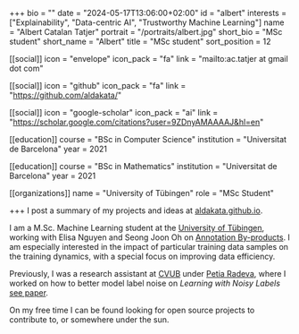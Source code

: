 +++
bio = ""
date = "2024-05-17T13:06:00+02:00"
id = "albert"
interests = ["Explainability", "Data-centric AI", "Trustworthy Machine Learning"]
name = "Albert Catalan Tatjer"
portrait = "/portraits/albert.jpg"
short_bio = "MSc student"
short_name = "Albert"
title = "MSc student"
sort_position = 12

[[social]]
    icon = "envelope"
    icon_pack = "fa"
    link = "mailto:ac.tatjer at gmail dot com"

[[social]]
    icon = "github"
    icon_pack = "fa"
    link = "https://github.com/aldakata/"

[[social]]
    icon = "google-scholar"
    icon_pack = "ai"
    link = "https://scholar.google.com/citations?user=9ZDnyAMAAAAJ&hl=en"

[[education]]
    course = "BSc in Computer Science"
    institution = "Universitat de Barcelona"
    year = 2021

[[education]]
    course = "BSc in Mathematics"
    institution = "Universitat de Barcelona"
    year = 2021

[[organizations]]
    name = "University of Tübingen"
    role = "MSc Student"

+++
I post a summary of my projects and ideas at [aldakata.github.io](https://aldakata.github.io).

I am a M.Sc. Machine Learning student at the [University of Tübingen](https://uni-tuebingen.de/en/), working with Elisa Nguyen and Seong Joon Oh on [Annotation By-products](https://arxiv.org/abs/2303.17595). I am especially interested in the impact of particular training data samples on the training dynamics, with a special focus on improving data efficiency.

Previously, I was a research assistant at [CVUB](http://www.ub.edu/cvub/) under [Petia Radeva](https://scholar.google.com/citations?user=p_MCjd4AAAAJ&hl=en), where I worked on how to better model label noise on _Learning with Noisy Labels_ [see paper](https://www.sciencedirect.com/science/article/abs/pii/S0167865524001132).

On my free time I can be found looking for open source projects to contribute to, or somewhere under the sun.